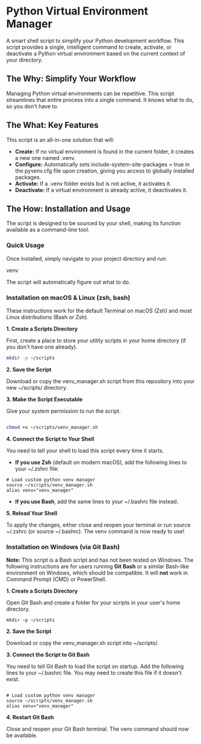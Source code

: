 
# Python Virtual Environment Manager

A smart shell script to simplify your Python development workflow. This script provides a single, intelligent command to create, activate, or deactivate a Python virtual environment based on the current context of your directory.


## The Why: Simplify Your Workflow

Managing Python virtual environments can be repetitive. This script streamlines that entire process into a single command. It knows what to do, so you don't have to.


## The What: Key Features

This script is an all-in-one solution that will:



* **Create:** If no virtual environment is found in the current folder, it creates a new one named .venv.
* **Configure:** Automatically sets include-system-site-packages = true in the pyvenv.cfg file upon creation, giving you access to globally installed packages.
* **Activate:** If a .venv folder exists but is not active, it activates it.
* **Deactivate:** If a virtual environment is already active, it deactivates it.


## The How: Installation and Usage

The script is designed to be sourced by your shell, making its function available as a command-line tool.


### Quick Usage

Once installed, simply navigate to your project directory and run:

venv 


The script will automatically figure out what to do.


### Installation on macOS & Linux (zsh, bash)

These instructions work for the default Terminal on macOS (Zsh) and most Linux distributions (Bash or Zsh).

**1. Create a Scripts Directory**

First, create a place to store your utility scripts in your home directory (if you don't have one already).

```bash
mkdir -p ~/scripts 

```

**2. Save the Script**

Download or copy the venv_manager.sh script from this repository into your new ~/scripts/ directory.

**3. Make the Script Executable**

Give your system permission to run the script.

```bash

chmod +x ~/scripts/venv_manager.sh 

```


**4. Connect the Script to Your Shell**

You need to tell your shell to load this script every time it starts.



* **If you use Zsh** (default on modern macOS), add the following lines to your ~/.zshrc file:

```
# Load custom python venv manager
source ~/scripts/venv_manager.sh
alias venv="venv_manager"

```

* **If you use Bash**, add the same lines to your ~/.bashrc file instead.

**5. Reload Your Shell**

To apply the changes, either close and reopen your terminal or run source ~/.zshrc (or source ~/.bashrc). The venv command is now ready to use!


### Installation on Windows (via Git Bash)

**Note:** This script is a Bash script and has not been tested on Windows. The following instructions are for users running **Git Bash** or a similar Bash-like environment on Windows, which should be compatible. It will **not** work in Command Prompt (CMD) or PowerShell.

**1. Create a Scripts Directory**

Open Git Bash and create a folder for your scripts in your user's home directory.

```
mkdir -p ~/scripts 

```


**2. Save the Script**

Download or copy the venv_manager.sh script into ~/scripts/.

**3. Connect the Script to Git Bash**

You need to tell Git Bash to load the script on startup. Add the following lines to your ~/.bashrc file. You may need to create this file if it doesn't exist.

```

# Load custom python venv manager
source ~/scripts/venv_manager.sh 
alias venv="venv_manager" 

```

**4. Restart Git Bash**

Close and reopen your Git Bash terminal. The venv command should now be available.
